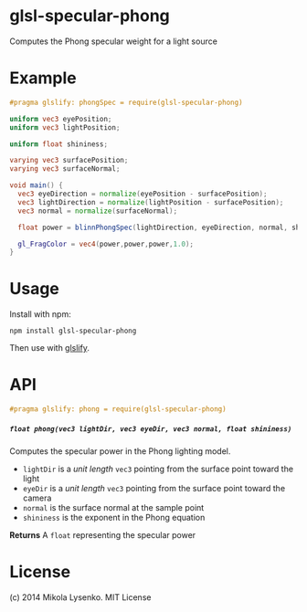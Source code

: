 # glsl-specular-phong
Computes the Phong specular weight for a light source

# Example

```glsl
#pragma glslify: phongSpec = require(glsl-specular-phong)

uniform vec3 eyePosition;
uniform vec3 lightPosition;

uniform float shininess;

varying vec3 surfacePosition;
varying vec3 surfaceNormal;

void main() {
  vec3 eyeDirection = normalize(eyePosition - surfacePosition);
  vec3 lightDirection = normalize(lightPosition - surfacePosition);
  vec3 normal = normalize(surfaceNormal);

  float power = blinnPhongSpec(lightDirection, eyeDirection, normal, shininess);

  gl_FragColor = vec4(power,power,power,1.0);
}
```

# Usage

Install with npm:

```
npm install glsl-specular-phong
```

Then use with [glslify](https://github.com/stackgl/glslify).

# API

```glsl
#pragma glslify: phong = require(glsl-specular-phong)
```

##### `float phong(vec3 lightDir, vec3 eyeDir, vec3 normal, float shininess)`
Computes the specular power in the Phong lighting model.

* `lightDir` is a *unit length* `vec3` pointing from the surface point toward the light
* `eyeDir` is a *unit length* `vec3` pointing from the surface point toward the camera
* `normal` is the surface normal at the sample point
* `shininess` is the exponent in the Phong equation

**Returns** A `float` representing the specular power

# License
(c) 2014 Mikola Lysenko. MIT License